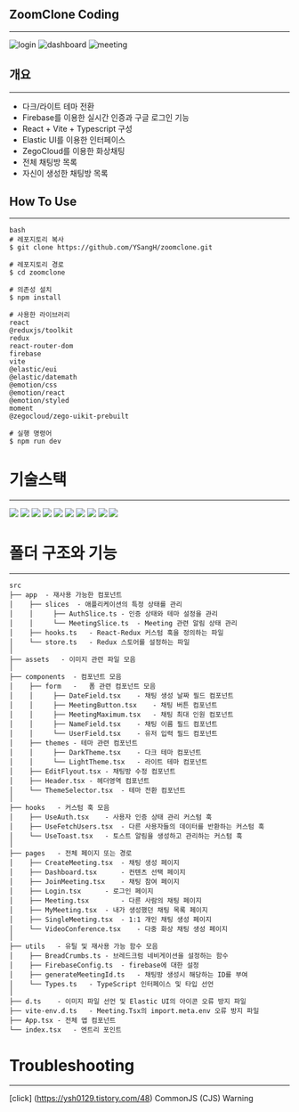 ## ZoomClone Coding

---

![login](https://github.com/user-attachments/assets/425c2cee-788b-4dff-8ff4-3dec9c17bd36)
![dashboard](https://github.com/user-attachments/assets/ecbcdb21-c4d3-442b-9f33-90e55ea413b2)
![meeting](https://github.com/user-attachments/assets/cd7cd22a-aeba-45b7-bc21-54e05f8a4838)

## 개요

---

- 다크/라이트 테마 전환
- Firebase를 이용한 실시간 인증과 구글 로그인 기능
- React + Vite + Typescript 구성
- Elastic UI를 이용한 인터페이스
- ZegoCloud를 이용한 화상채팅
- 전체 채팅방 목록
- 자신이 생성한 채팅방 목록

## How To Use

---

```
bash
# 레포지토리 복사
$ git clone https://github.com/YSangH/zoomclone.git

# 레포지토리 경로
$ cd zoomclone

# 의존성 설치
$ npm install

# 사용한 라이브러리
react
@reduxjs/toolkit
redux
react-router-dom
firebase
vite
@elastic/eui
@elastic/datemath
@emotion/css
@emotion/react
@emotion/styled
moment
@zegocloud/zego-uikit-prebuilt

# 실행 명령어
$ npm run dev
```

# 기술스택

---

<img src="https://img.shields.io/badge/react-61DAFB?style=for-the-badge&logo=react&logoColor=black">
<img src="https://img.shields.io/badge/Firebase-%23039BE5.svg?style=for-the-badge&logo=firebase&logoColor=white">
<img src="https://img.shields.io/badge/GitHub-%23121011.svg?style=for-the-badge&logo=github&logoColor=white">
<img src="https://img.shields.io/badge/Elastic%20UI-%23005571.svg?style=for-the-badge&logo=elastic&logoColor=white">
<img src="https://img.shields.io/badge/ZegoCloud-%2300B4FF.svg?style=for-the-badge&logo=Zego&logoColor=white">
<img src="https://img.shields.io/badge/TypeScript-%23007ACC.svg?style=for-the-badge&logo=typescript&logoColor=white">
<img src="https://img.shields.io/badge/Vite-%23646CFF.svg?style=for-the-badge&logo=vite&logoColor=white">
<img src="https://img.shields.io/badge/VS%20Code-%23007ACC.svg?style=for-the-badge&logo=visual-studio-code&logoColor=white">
<img src="https://img.shields.io/badge/Redux-%23764ABC.svg?style=for-the-badge&logo=redux&logoColor=white">
<img src="https://img.shields.io/badge/Replit-%230077B5.svg?style=for-the-badge&logo=Replit&logoColor=white">

# 폴더 구조와 기능

---

```
src
├── app	 - 재사용 가능한 컴포넌트
│    ├── slices  - 애플리케이션의 특정 상태를 관리
│    │     ├── AuthSlice.ts - 인증 상태와 테마 설정을 관리
│    │     └── MeetingSlice.ts  - Meeting 관련 알림 상태 관리
│    ├── hooks.ts   - React-Redux 커스텀 훅을 정의하는 파일
│    └── store.ts   - Redux 스토어를 설정하는 파일
│
├── assets	 - 이미지 관련 파일 모음
│
├── components	- 컴포넌트 모음
│    ├── form	-   폼 관련 컴포넌트 모음
│    │     ├── DateField.tsx    - 채팅 생성 날짜 필드 컴포넌트
│    │     ├── MeetingButton.tsx    - 채팅 버튼 컴포넌트
│    │     ├── MeetingMaximum.tsx   - 채팅 최대 인원 컴포넌트
│    │     ├── NameField.tsx    - 채팅 이름 필드 컴포넌트
│    │     └── UserField.tsx    - 유저 입력 필드 컴포넌트
│    ├── themes - 테마 관련 컴포넌트
│    │     ├── DarkTheme.tsx    - 다크 테마 컴포넌트
│    │     └── LightTheme.tsx   - 라이트 테마 컴포넌트
│    ├── EditFlyout.tsx - 채팅방 수정 컴포넌트
│    ├── Header.tsx - 헤더영역 컴포넌트
│    └── ThemeSelector.tsx  - 테마 전환 컴포넌트
│
├── hooks	- 커스텀 훅 모음
│    ├── UseAuth.tsx    - 사용자 인증 상태 관리 커스텀 훅
│    ├── UseFetchUsers.tsx  - 다른 사용자들의 데이터를 반환하는 커스텀 훅
│    └── UseToast.tsx   - 토스트 알림을 생성하고 관리하는 커스텀 훅
│
├── pages	- 전체 페이지 또는 경로
│    ├── CreateMeeting.tsx	- 채팅 생성 페이지
│    ├── Dashboard.tsx		- 컨텐츠 선택 페이지
│    ├── JoinMeeting.tsx	- 채팅 참여 페이지
│    ├── Login.tsx		- 로그인 페이지
│    ├── Meeting.tsx		- 다른 사람의 채팅 페이지
│    ├── MyMeeting.tsx	- 내가 생성했던 채팅 목록 페이지
│    ├── SingleMeeting.tsx	- 1:1 개인 채팅 생성 페이지
│    └── VideoConference.tsx	- 다중 화상 채팅 생성 페이지
│
├── utils   - 유틸 및 재사용 가능 함수 모음
│    ├── BreadCrumbs.ts - 브레드크럼 네비게이션을 설정하는 함수
│    ├── FirebaseConfig.ts  - firebase에 대한 설정
│    ├── generateMeetingId.ts   - 채팅방 생성시 해당하는 ID를 부여
│    └── Types.ts   - TypeScript 인터페이스 및 타입 선언
│
├── d.ts	- 이미지 파일 선언 및 Elastic UI의 아이콘 오류 방지 파일
├── vite-env.d.ts   - Meeting.Tsx의 import.meta.env 오류 방지 파일
├── App.tsx	- 전체 앱 컴포넌트
└── index.tsx	- 엔트리 포인트
```

# Troubleshooting

---

[click] (https://ysh0129.tistory.com/48) CommonJS (CJS) Warning
